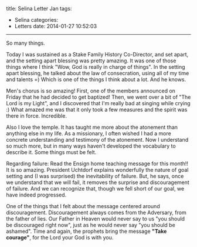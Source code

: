 title: Selina Letter Jan
tags:
  - Selina
categories:
  - Letters
date: 2014-01-27 10:52:03
---
So many things.

Today I was sustained as a Stake Family History Co-Director, and set apart, and the setting apart blessing was pretty amazing. It was one of those things where I think "Wow, God is really in charge of things". In the setting apart blessing, he talked about the law of consecration, using all of my time and talents =) Which is one of the things I think about a lot. And he knows.

Men's chorus is so amazing! First, one of the members announced on Friday that he had decided to get baptized! Then, we went over a bit of "The Lord is my Light", and I discovered that I'm really bad at singing while crying :) What amazed me was that it only took a few measures and the spirit was there in force. Incredible.

Also I love the temple. It has taught me more about the atonement than anything else in my life. As a missionary, I often wished I had a more concrete understanding and testimony of the atonement. Now I understand so much more, but in many ways haven't developed the vocabulary to describe it. Some things must be felt.

Regarding failure: Read the Ensign home teaching message for this month!! It is so amazing. President Uchtdorf explains wonderfully the nature of goal setting and (I was surprised) the inevitability of failure. But, he says, once we understand that we will fail, it removes the surprise and discouragement of failure. And we can recognize that, though we fell short of our goal, we have indeed progressed.

One of the things that I felt about the message centered around discouragement. Discouragement always comes from the Adversary, from the father of lies. Our Father in Heaven would never say to us "you should be discouraged right now", just as he would never say "you should be ashamed". Time and again, the prophets bring the message **"Take courage"**, for the Lord your God is with you.
